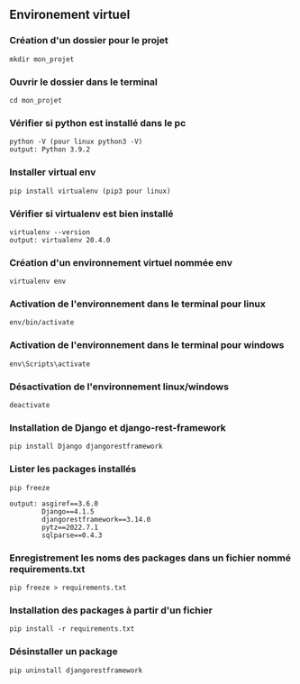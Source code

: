 ## **Environement virtuel**


### Création d'un dossier pour le projet
```
mkdir mon_projet
```

### Ouvrir le dossier dans le terminal 
```
cd mon_projet
```
### Vérifier si python est installé dans le pc 
```
python -V (pour linux python3 -V) 
output: Python 3.9.2
```
### Installer virtual env
```
pip install virtualenv (pip3 pour linux)
```
### Vérifier si virtualenv est bien  installé
```
virtualenv --version 
output: virtualenv 20.4.0
```
### Création d'un environnement virtuel nommée env 
```
virtualenv env
```
### Activation de l'environnement dans le terminal **pour linux**
```
env/bin/activate 
```
### Activation de l'environnement  dans le terminal **pour windows**
```
env\Scripts\activate
```
### Désactivation de l'environnement **linux/windows**
```
deactivate
```
### Installation de Django et django-rest-framework
```
pip install Django djangorestframework
```
### Lister les packages installés
```
pip freeze

output: asgiref==3.6.0
        Django==4.1.5
        djangorestframework==3.14.0
        pytz==2022.7.1
        sqlparse==0.4.3
```
### Enregistrement les noms des packages dans un fichier nommé requirements.txt
```
pip freeze > requirements.txt
```
### Installation des packages à partir d'un fichier 
```
pip install -r requirements.txt
```
### Désinstaller un package
```
pip uninstall djangorestframework
```
